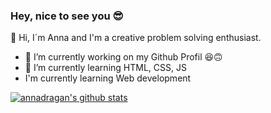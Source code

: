 ### Hey, nice to see you 😎
👋 Hi, I´m Anna and I'm a creative problem solving enthusiast.

- 🔭 I’m currently working on my Github Profil 😆🙃
- 🌱 I’m currently learning HTML, CSS, JS
- I'm currently learning Web development 


[![annadragan's github stats](https://github-readme-stats.vercel.app/api?username=annadragan)](https://github.com/anuraghazra/github-readme-stats)



<!--
**annadragan/annadragan** is a ✨ _special_ ✨ repository because its `README.md` (this file) appears on your GitHub profile.

Here are some ideas to get you started:

- 🔭 I’m currently working on ...
- 🌱 I’m currently learning ...
- 👯 I’m looking to collaborate on ...
- 🤔 I’m looking for help with ...
- 💬 Ask me about ...
- 📫 How to reach me: ...
- 😄 Pronouns: ...
- ⚡ Fun fact: ...
-->
